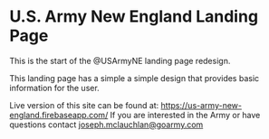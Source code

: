 # U.S. Army New England Landing Page

This is the start of the @USArmyNE landing page redesign.

This landing page has a simple a simple design that provides basic information for the user.

Live version of this site can be found at: https://us-army-new-england.firebaseapp.com/
If you are interested in the Army or have questions contact joseph.mclauchlan@goarmy.com
